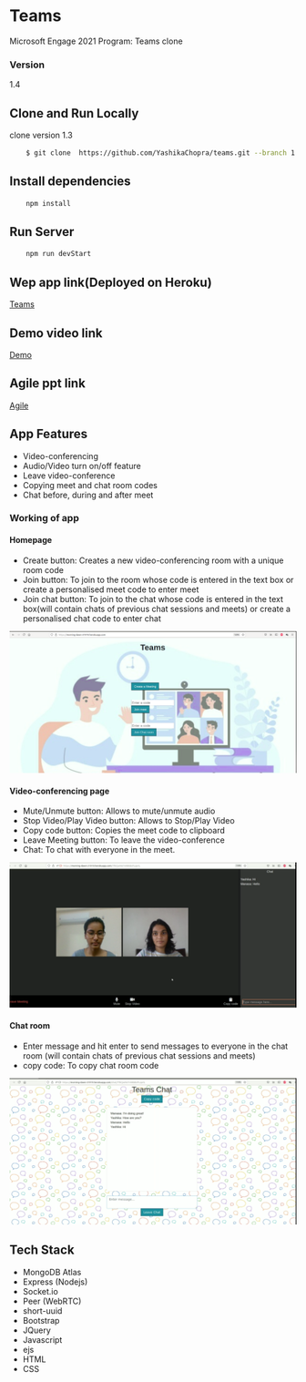 # Teams
Microsoft Engage 2021 Program: Teams clone 
### Version
1.4

## Clone and Run Locally

clone version 1.3
```bash
    $ git clone  https://github.com/YashikaChopra/teams.git --branch 1.3
```

## Install dependencies
```bash
    npm install
```

## Run Server
```bash
    npm run devStart
```

## Wep app link(Deployed on Heroku)
[Teams](https://morning-dawn-31919.herokuapp.com/)

## Demo video link
[Demo](https://youtu.be/gJHoeQeU87Q)

## Agile ppt link
[Agile](https://docs.google.com/presentation/d/1hOhH5VMHTUGAS1ER-lazhvUOAz0WJxMg-ZmPuePBJp4/edit?usp=sharing)

## App Features
- Video-conferencing
- Audio/Video turn on/off feature
- Leave video-conference
- Copying meet and chat room codes
- Chat before, during and after meet

### Working of app

#### Homepage

- Create button: Creates a new video-conferencing room with a unique room code 
- Join button: To join to the room whose code is entered in the text box or create a personalised meet code to enter meet
- Join chat button: To join to the chat whose code is entered in the text box(will contain chats of previous chat sessions and meets) or create a personalised chat code to enter chat

![Home](./screenshots/home.png)

#### Video-conferencing page
- Mute/Unmute button: Allows to mute/unmute audio
- Stop Video/Play Video button: Allows to Stop/Play Video
- Copy code button: Copies the meet code to clipboard
- Leave Meeting button: To leave the video-conference
- Chat: To chat with everyone in the meet.

![Meet](./screenshots/ssMeet.png)

#### Chat room
- Enter message and hit enter to send messages to everyone in the chat room (will contain chats of previous chat sessions and meets)
- copy code: To copy chat room code

![Chat](./screenshots/ssChat.png)

## Tech Stack
- MongoDB Atlas
- Express (Nodejs)
- Socket.io
- Peer (WebRTC)
- short-uuid
- Bootstrap
- JQuery
- Javascript
- ejs
- HTML
- CSS










